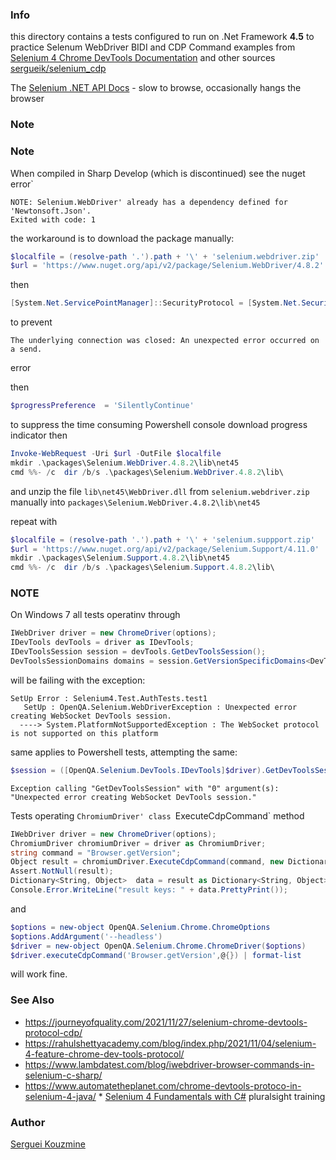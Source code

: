 ### Info

this directory contains a tests configured to run on .Net Framework __4.5__ to practice Selenum WebDriver BIDI and CDP Command examples from
[Selenium 4 Chrome DevTools Documentation](https://www.selenium.dev/documentation/webdriver/bidirectional/chrome_devtools/)
and other sources [sergueik/selenium_cdp](https://github.com/sergueik/selenium_cdp)

The [Selenium .NET API Docs](https://www.selenium.dev/selenium/docs/api/dotnet/) - slow to browse, occasionally hangs the browser

### Note
	
### Note

When compiled in Sharp Develop (which is discontinued) see the nuget error`
```text
NOTE: Selenium.WebDriver' already has a dependency defined for 'Newtonsoft.Json'.
Exited with code: 1
```
the workaround is to download the package manually:
```powershell
$localfile = (resolve-path '.').path + '\' + 'selenium.webdriver.zip'
$url = 'https://www.nuget.org/api/v2/package/Selenium.WebDriver/4.8.2'
```

then
```powershell
[System.Net.ServicePointManager]::SecurityProtocol = [System.Net.SecurityProtocolType]::Tls12
 ```
to prevent 

```text
The underlying connection was closed: An unexpected error occurred on a send.
```
error

then
```powershell
$progressPreference  = 'SilentlyContinue'
```
to suppress the time consuming Powershell console download progress indicator
then
```powershell
Invoke-WebRequest -Uri $url -OutFile $localfile
mkdir .\packages\Selenium.WebDriver.4.8.2\lib\net45
cmd %%- /c  dir /b/s .\packages\Selenium.WebDriver.4.8.2\lib\
```
and unzip the file `lib\net45\WebDriver.dll` from `selenium.webdriver.zip` manually into `packages\Selenium.WebDriver.4.8.2\lib\net45`

repeat with

```powershell
$localfile = (resolve-path '.').path + '\' + 'selenium.suppport.zip'
$url = 'https://www.nuget.org/api/v2/package/Selenium.Support/4.11.0'
mkdir .\packages\Selenium.Support.4.8.2\lib\net45
cmd %%- /c  dir /b/s .\packages\Selenium.Support.4.8.2\lib\
```

### NOTE

On Windows 7 all tests operatinv through 
```c#
IWebDriver driver = new ChromeDriver(options);
IDevTools devTools = driver as IDevTools;
IDevToolsSession session = devTools.GetDevToolsSession();
DevToolsSessionDomains domains = session.GetVersionSpecificDomains<DevToolsSessionDomains>();
```
will be failing with the exception:

```text
SetUp Error : Selenium4.Test.AuthTests.test1
   SetUp : OpenQA.Selenium.WebDriverException : Unexpected error creating WebSocket DevTools session.
  ----> System.PlatformNotSupportedException : The WebSocket protocol is not supported on this platform
```
same applies to Powershell tests, attempting the same:
```powershell
$session = ([OpenQA.Selenium.DevTools.IDevTools]$driver).GetDevToolsSession()
```
```text
Exception calling "GetDevToolsSession" with "0" argument(s): "Unexpected error creating WebSocket DevTools session."
```
Tests operating `ChromiumDriver' class `ExecuteCdpCommand` method
```c#
IWebDriver driver = new ChromeDriver(options);
ChromiumDriver chromiumDriver = driver as ChromiumDriver;
string command = "Browser.getVersion";
Object result = chromiumDriver.ExecuteCdpCommand(command, new Dictionary<String, Object>());
Assert.NotNull(result);
Dictionary<String, Object>	data = result as Dictionary<String, Object>;
Console.Error.WriteLine("result keys: " + data.PrettyPrint());
```
and
```powershell
$options = new-object OpenQA.Selenium.Chrome.ChromeOptions
$options.AddArgument('--headless')
$driver = new-object OpenQA.Selenium.Chrome.ChromeDriver($options)
$driver.executeCdpCommand('Browser.getVersion',@{}) | format-list
```
will work fine.

### See Also

   * https://journeyofquality.com/2021/11/27/selenium-chrome-devtools-protocol-cdp/
   * https://rahulshettyacademy.com/blog/index.php/2021/11/04/selenium-4-feature-chrome-dev-tools-protocol/
   * https://www.lambdatest.com/blog/iwebdriver-browser-commands-in-selenium-c-sharp/
   * https://www.automatetheplanet.com/chrome-devtools-protoco-in-selenium-4-java/
    * [Selenium 4 Fundamentals with C#](https://app.pluralsight.com/courses/38e7c203-dc47-4f15-bfe5-874e1c3fcf4d/table-of-contents) pluralsight training

### Author
[Serguei Kouzmine](kouzmine_serguei@yahoo.com)




